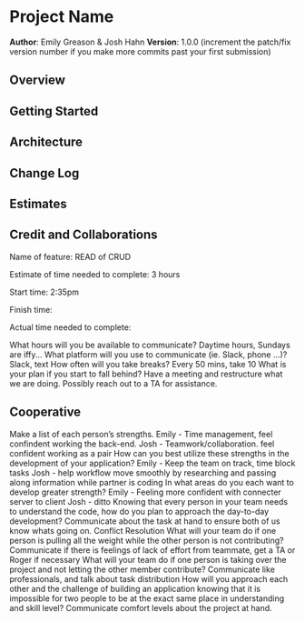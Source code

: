 # Project Name

**Author**: Emily Greason & Josh Hahn
**Version**: 1.0.0 (increment the patch/fix version number if you make more commits past your first submission)

## Overview
<!-- Provide a high level overview of what this application is and why you are building it, beyond the fact that it's an assignment for this class. (i.e. What's your problem domain?) -->

## Getting Started
<!-- What are the steps that a user must take in order to build this app on their own machine and get it running? -->

## Architecture
<!-- Provide a detailed description of the application design. What technologies (languages, libraries, etc) you're using, and any other relevant design information. -->

## Change Log
<!-- Use this area to document the iterative changes made to your application as each feature is successfully implemented. Use time stamps. Here's an example:

01-01-2001 4:59pm - Application now has a fully-functional express server, with a GET route for the location resource. -->

## Estimates
<!-- See below -->

## Credit and Collaborations
<!-- Give credit (and a link) to other people or resources that helped you build this application. -->

Name of feature: READ of CRUD

Estimate of time needed to complete: 3 hours

Start time: 2:35pm

Finish time:

Actual time needed to complete:

What hours will you be available to communicate? Daytime hours, Sundays are iffy...
What platform will you use to communicate (ie. Slack, phone …)? Slack, text
How often will you take breaks? Every 50 mins, take 10
What is your plan if you start to fall behind? Have a meeting and restructure what we are doing. Possibly reach out to a TA for assistance.

## Cooperative

Make a list of each person’s strengths.
Emily - Time management, feel confindent working the back-end.
Josh - Teamwork/collaboration. feel confident working as a pair
How can you best utilize these strengths in the development of your application?
Emily - Keep the team on track, time block tasks
Josh - help workflow move smoothly by researching and passing along information while partner is coding
In what areas do you each want to develop greater strength?
Emily - Feeling more confident with connecter server to client
Josh - ditto
Knowing that every person in your team needs to understand the code, how do you plan to approach the day-to-day development? Communicate about the task at hand to ensure both of us know whats going on.
Conflict Resolution
What will your team do if one person is pulling all the weight while the other person is not contributing? Communicate if there is feelings of lack of effort from teammate, get a TA or Roger if necessary
What will your team do if one person is taking over the project and not letting the other member contribute? Communicate like professionals, and talk about task distribution
How will you approach each other and the challenge of building an application knowing that it is impossible for two people to be at the exact same place in understanding and skill level? Communicate comfort levels about the project at hand.
